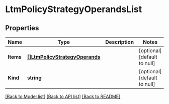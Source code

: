 # LtmPolicyStrategyOperandsList

## Properties
Name | Type | Description | Notes
------------ | ------------- | ------------- | -------------
**Items** | [**[]LtmPolicyStrategyOperands**](ltm_policyStrategy_operands.md) |  | [optional] [default to null]
**Kind** | **string** |  | [optional] [default to null]

[[Back to Model list]](../README.md#documentation-for-models) [[Back to API list]](../README.md#documentation-for-api-endpoints) [[Back to README]](../README.md)


